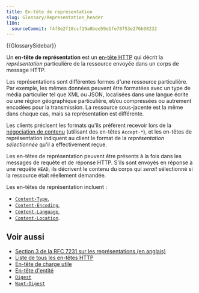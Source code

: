 ```yaml
---
title: En-tête de représentation
slug: Glossary/Representation_header
l10n:
  sourceCommit: f4f8e2f18ccf19a0bee59e1fe78753e276b98232
---
```


{{GlossarySidebar}}

Un **en-tête de représentation** est un [en-tête HTTP](/fr/docs/Glossary/HTTP_header) qui décrit la _représentation_ particulière de la ressource envoyée dans un corps de message HTTP.

Les représentations sont différentes formes d'une ressource particulière.
Par exemple, les mêmes données peuvent être formatées avec un type de média particulier tel que XML ou JSON, localisées dans une langue écrite ou une région géographique particulière, et/ou compressées ou autrement encodées pour la transmission.
La ressource sous-jacente est la même dans chaque cas, mais sa représentation est différente.

Les clients précisent les formats qu'ils préfèrent recevoir lors de la [négociation de contenu](/fr/docs/Web/HTTP/Guides/Content_negotiation) (utilisant des en-têtes `Accept-*`), et les en-têtes de représentation indiquent au client le format de la _représentation sélectionnée_ qu'il a effectivement reçue.

Les en-têtes de représentation peuvent être présents à la fois dans les messages de requête et de réponse HTTP.
S'ils sont envoyés en réponse à une requête `HEAD`, ils décrivent le contenu du corps qui _serait_ sélectionné si la ressource était réellement demandée.

Les en-têtes de représentation incluent&nbsp;:

- [`Content-Type`](/fr/docs/Web/HTTP/Reference/Headers/Content-Type),
- [`Content-Encoding`](/fr/docs/Web/HTTP/Reference/Headers/Content-Encoding),
- [`Content-Language`](/fr/docs/Web/HTTP/Reference/Headers/Content-Language),
- [`Content-Location`](/fr/docs/Web/HTTP/Headers/Content-Location).

## Voir aussi

- [Section 3 de la RFC 7231 sur les représentations (en anglais)](https://datatracker.ietf.org/doc/html/rfc7231#section-3)
- [Liste de tous les en-têtes HTTP](/fr/docs/Web/HTTP/Reference/Headers)
- [En-tête de charge utile](/fr/docs/Glossary/Payload_header)
- [En-tête d'entité](/fr/docs/Glossary/Entity_header)
- [`Digest`](/fr/docs/Web/HTTP/Headers/Content-Digest)
- [`Want-Digest`](/fr/docs/Web/HTTP/Headers/Want-Content-Digest)
